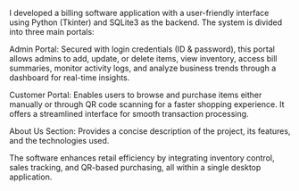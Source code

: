 I developed a billing software application with a user-friendly interface using Python (Tkinter) and SQLite3 as the backend. The system is divided into three main portals:

Admin Portal: Secured with login credentials (ID & password), this portal allows admins to add, update, or delete items, view inventory, access bill summaries, monitor activity logs, and analyze business trends through a dashboard for real-time insights.

Customer Portal: Enables users to browse and purchase items either manually or through QR code scanning for a faster shopping experience. It offers a streamlined interface for smooth transaction processing.

About Us Section: Provides a concise description of the project, its features, and the technologies used.

The software enhances retail efficiency by integrating inventory control, sales tracking, and QR-based purchasing, all within a single desktop application.
